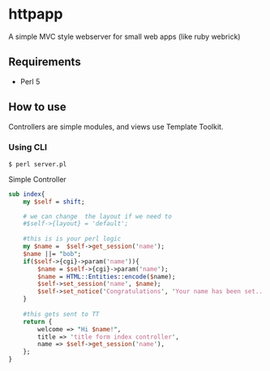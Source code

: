 httpapp
========================

A simple MVC style webserver for small web apps (like ruby webrick)

## Requirements ##
* Perl 5

## How to use ##
Controllers are simple modules, and views use Template Toolkit.

### Using CLI ###

```
$ perl server.pl
```

Simple Controller

```perl
sub index{
	my $self = shift;

	# we can change  the layout if we need to
	#$self->{layout} = 'default';
	
	#this is is your perl logic
	my $name = 	$self->get_session('name');
	$name ||= "bob";
	if($self->{cgi}->param('name')){
		$name = $self->{cgi}->param('name');
		$name = HTML::Entities::encode($name);
		$self->set_session('name', $name);
		$self->set_notice('Congratulations', 'Your name has been set...');
	}
	
	#this gets sent to TT
	return {
		welcome => "Hi $name!",
		title => 'title form index controller',
		name => $self->get_session('name'),
	};
}

```
